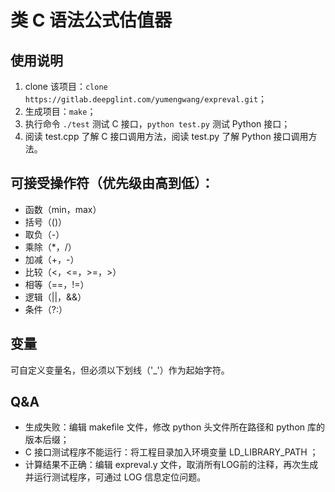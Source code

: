 # 类 C 语法公式估值器

## 使用说明

1. clone 该项目：`clone https://gitlab.deepglint.com/yumengwang/expreval.git`；
2. 生成项目：`make`；
3. 执行命令 `./test` 测试 C 接口，`python test.py` 测试 Python 接口；
4. 阅读 test.cpp 了解 C 接口调用方法，阅读 test.py 了解 Python 接口调用方法。

## 可接受操作符（优先级由高到低）：

* 函数（min，max）
* 括号（()）
* 取负（-）
* 乘除（*，/）
* 加减（+，-）
* 比较（<，<=，>=，>）
* 相等（==，!=）
* 逻辑（||，&&）
* 条件（?:）

## 变量

可自定义变量名，但必须以下划线（'_'）作为起始字符。

## Q&A

* 生成失败：编辑 makefile 文件，修改 python 头文件所在路径和 python 库的版本后缀；
* C 接口测试程序不能运行：将工程目录加入环境变量 LD_LIBRARY_PATH ；
* 计算结果不正确：编辑 expreval.y 文件，取消所有LOG前的注释，再次生成并运行测试程序，可通过 LOG 信息定位问题。
